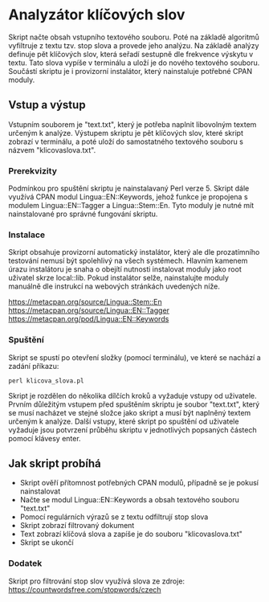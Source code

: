 # Analyzátor klíčových slov

Skript načte obsah vstupního textového souboru. Poté na základě algoritmů vyfiltruje z textu tzv. stop slova a provede jeho analýzu. Na základě analýzy definuje pět klíčových slov, která seřadí sestupně dle frekvence výskytu v textu. Tato slova vypíše v terminálu a uloží je do nového textového souboru. Součástí skriptu je i provizorní instalátor, který nainstaluje potřebné CPAN moduly.

## Vstup a výstup

Vstupním souborem je "text.txt", který je potřeba naplnit libovolným textem určeným k analýze. Výstupem skriptu je pět klíčových slov, které skript zobrazí v terminálu, a poté uloží do samostatného textového souboru s názvem "klicovaslova.txt".

### Prerekvizity

Podmínkou pro spuštění skriptu je nainstalavaný Perl verze 5. Skript dále využívá CPAN modul Lingua::EN::Keywords, jehož funkce je propojena s modulem Lingua::EN::Tagger a Lingua::Stem::En. Tyto moduly je nutné mít nainstalované pro správné fungování skriptu.

### Instalace

Skript obsahuje provizorní automatický instalátor, který ale dle prozatímního testování nemusí být spolehlivý na všech systémech. Hlavním kamenem úrazu instalátoru je snaha o obejítí nutnosti instalovat moduly jako root uživatel skrze local::lib. Pokud instalátor selže, nainstalujte moduly manuálně dle instrukcí na webových stránkách uvedených níže.

https://metacpan.org/source/Lingua::Stem::En
https://metacpan.org/source/Lingua::EN::Tagger
https://metacpan.org/pod/Lingua::EN::Keywords

### Spuštění

Skript se spustí po otevření složky (pomocí terminálu), ve které se nachází a zadání příkazu:

```
perl klicova_slova.pl
```

Skript je rozdělen do několika dílčích kroků a vyžaduje vstupy od uživatele. Prvním důležitým vstupem před spuštěním skriptu je soubor "text.txt", který se musí nacházet ve stejné složce jako skript a musí být naplněný textem určeným k analýze. Další vstupy, které skript po spuštění od uživatele vyžaduje jsou potvrzení průběhu skriptu v jednotlivých popsaných částech pomocí klávesy enter.

## Jak skript probíhá

* Skript ověří přítomnost potřebných CPAN modulů, případně se je pokusí nainstalovat
* Načte se modul Lingua::EN::Keywords a obsah textového souboru "text.txt"
* Pomocí regulárních výrazů se z textu odfiltrují stop slova
* Skript zobrazí filtrovaný dokument
* Text zobrazí klíčová slova a zapíše je do souboru "klicovaslova.txt"
* Skript se ukončí

### Dodatek

Skript pro filtrování stop slov využívá slova ze zdroje: https://countwordsfree.com/stopwords/czech
